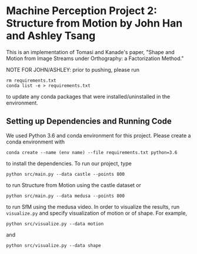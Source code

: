 # Machine Perception Project 2: Structure from Motion by John Han and Ashley Tsang

This is an implementation of Tomasi and Kanade's paper, "Shape and Motion from Image Streams under Orthography: a Factorization Method." 

NOTE FOR JOHN/ASHLEY: prior to pushing, please run 

```
rm requirements.txt
conda list -e > requirements.txt
```

to update any conda packages that were installed/uninstalled in the environment.

## Setting up Dependencies and Running Code
We used Python 3.6 and conda environment for this project. Please create a conda environment with 

```
conda create --name (env name) --file requirements.txt python=3.6
```

to install the dependencies. To run our project, type

```
python src/main.py --data castle --points 800
```

to run Structure from Motion using the castle dataset or

```
python src/main.py --data medusa --points 800
```

to run SfM using the medusa video. In order to visualize the results, run `visualize.py` and specify visualization of motion or of shape. For example, 

```
python src/visualize.py --data motion
```

and 

```
python src/visualize.py --data shape
```